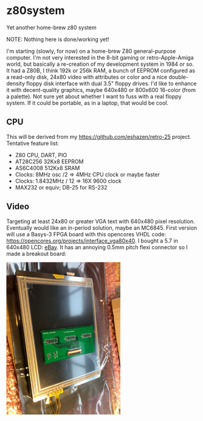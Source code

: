 # z80system
Yet another home-brew z80 system

NOTE:  Nothing here is done/working yet!

I'm starting (slowly, for now) on a home-brew Z80 general-purpose computer.  I'm not very interested in the 8-bit gaming or retro-Apple-Amiga world, but basically a re-creation of my development system in 1984 or so.  It had a Z80B, I think 192k or 256k RAM, a bunch of EEPROM configured as a read-only disk, 24x80 video with attributes or color and a nice double-density floppy disk interface with dual 3.5" floppy drives.  I'd like to enhance it with decent-quality graphics, maybe 640x480 or 800x600 16-color (from a palette).  Not sure yet about whether I want to fuss with a real floppy system.  If it could be portable, as in a laptop, that would be cool.

## CPU

This will be derived from my https://github.com/eshazen/retro-25 project.  Tentative feature list:

* Z80 CPU, DART, PIO
* AT28C256 32Kx8 EEPROM
* AS6C4008 512Kx8 SRAM
* Clocks: 8MHz osc /2 => 4MHz CPU clock or maybe faster
* Clocks: 1.8432MHz / 12 => 16X 9600 clock
* MAX232 or equiv; DB-25 for RS-232

## Video
Targeting at least 24x80 or greater VGA text with 640x480 pixel resolution.  Eventually would like an in-period solution, maybe an MC6845.  First version will use a Basys-3 FPGA board with this opencores VHDL code:  https://opencores.org/projects/interface_vga80x40.  I bought a 5.7 in 640x480 LCD:  <a href="https://www.ebay.com/itm/5-7-LCD-Touchscreen-Display-640x480-OSD644803-6UFLWB-VGG644803-6UFLWB/112554850427?ssPageName=STRK%3AMEBIDX%3AIT&_trksid=p2057872.m2749.l2649">eBay</a>.  It has an annoying 0.5mm pitch flexi connector so I made a breakout board:

<img src=https://github.com/eshazen/z80system/blob/master/pictures/screen_board.jpg width=300>
